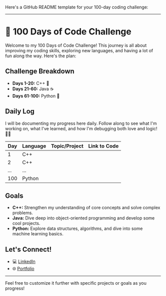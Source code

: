Here's a GitHub README template for your 100-day coding challenge:

---

# 🚀 100 Days of Code Challenge

Welcome to my 100 Days of Code Challenge! This journey is all about improving my coding skills, exploring new languages, and having a lot of fun along the way. Here's the plan:

## Challenge Breakdown
- **Days 1-20:** C++ 🌟
- **Days 21-60:** Java ☕
- **Days 61-100:** Python 🐍

## Daily Log
I will be documenting my progress here daily. Follow along to see what I'm working on, what I've learned, and how I'm debugging both love and logic! 💖😄

| Day | Language | Topic/Project | Link to Code |
|-----|----------|---------------|--------------|
| 1   | C++      |               |              |
| 2   | C++      |               |              |
| ... | ...      |               |              |
| 100 | Python   |               |              |

## Goals
- **C++:** Strengthen my understanding of core concepts and solve complex problems.
- **Java:** Dive deep into object-oriented programming and develop some cool projects.
- **Python:** Explore data structures, algorithms, and dive into some machine learning basics.

## Let's Connect!
- 💻 [LinkedIn](https://www.linkedin.com/in/kalepu-mohan-veera-manikanta-52546125a/)
- 🌐 [Portfolio](https://mohanveeramanikantak.github.io/Personal-Portfolio.io/)

---

Feel free to customize it further with specific projects or goals as you progress!
